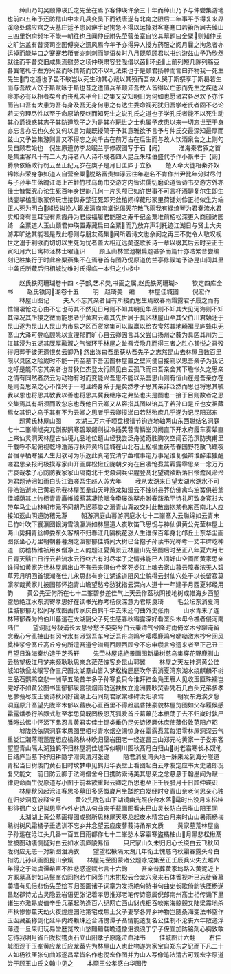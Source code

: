 <!-- { "loadSidebar": true } -->
　　绰山乃勾吴顾仲瑛氏之先茔在焉予客仲瑛许余三十年而绰山乃予与仲尝集游地也前四五年予还防稽山中未几兵变吴下而钱唐遂有北南之限后二年事平予得复来界溪隐处瑞应宫之天基庄适予患风痹手足拘急不得以运掉对客蹇蹇口若箝所居去绰山三四里抱疴频年不能一朝往也且闻仲氏附先茔营茧室自铭其墓题曰金粟则知仲氏之旷达盖有昔贤司空图傅奕之遗风焉今年予亦得异人授方药服之阅月曩之拘急者亦运掉而能举口之蹇蹇若箝者亦刺刺而能语矣时八月既望顾君以书约游兹山予乃欣然就往而平昔交旧咸集焉慰劳之顷仲瑛肃容登陇借以茵环坐上前列短几陈列觞豆各寘笔札于左方兴至而咏情畅而饮不以礼法束也于是顾君扬觯而言曰齐物我一死生先生门之道也予虽不敏岂以死生动其心哉以其殁而吾故人哭于斯祭享于斯曷若生而与吾故人饮于斯赋咏于斯也昔之遭值兵革颠沛吾故人皆得以亡恙而先生之疾适以瘳亦必有以相者矣今而丧乱未平今日之集又安知明日为何如也愿诸君各尽欢予亦作而告曰吾有大患为吾有身及吾无身何患之有达生委命视死犹归吾学老氏者固不必论若夫穷理尽性以至于命原始反终而知死生之说孔氏之道也子学孔氏者能不以死生动其心爵禄惑其志子其防道欤子之为是其亦玩世之士也属予疾患以来一切忘世至于身亦忘言亦忘也久矣又何以言为哉既授简于予其意雅欲予言予与仲氏交最深知最厚而兹山又予尝集游则言又不得忘之矣千古在前万古在后生而与故人饮酒泉台之上则勾吴自顾君始也　倪生原道仿李龙眠兰亭修禊图写于石【阙】　　　淮海秦君叙之首是集主客凡十有二人为诗者八人诗不成者四人昆丘朱珪伯盛代予作小篆书于【阙】　　　爵余依觞政行罚云至正纪元岁在庚子是月日匡庐于立叙
　　楚人牵犬徒相秦齐奴锦帐非荣身争如道人自营金粟脱略富贵如浮云往年避名不肯作州尹比年分财尽付与子孙半生落魄江海上芒鞋竹杖乌角巾交游方内皆洪儒切磨论道皆诗书交游方外亦佳士慷慨究心论生死百年身世能几何一片头颅已如许世事不可言杯酒聊复尔生即生擕壶挈榼酣歌冡傍玩世接舆非楚狂死即死敛棺闭椁藏形冡里荷锸刘伶正相似生为端正人死为明白邾经拟挽人籁发清商南堂说偈天花散飞雨我有緑绮琴为君奏流水君实知竒有三耳我有紫霞丹为君绥福履君能服之寿千纪金粟堆前栢松深更入商顔访园绮　金粟道人玉山顾君仲瑛置寿藏扁曰金粟而乃放弃声利托迹江湖日与贤士大夫游非旷达其能若是哉此卷则与朋友燕集间所着诗文也余阅之再三不觉令人敬叹视世之溺于利欲而切切以生死为忧者盖大相辽远矣遂歌长诗一章以缀其后云时至正壬寅阳月六日寓柿泾林士曜谨识
　　顾玉山林堂池榭扁题甚多而篇什亦浩繁昔尝编刻记胜集行于时此金粟燕集不在焉卷首有图乃倪原道仿兰亭修禊笔予游昆山间其里中龚氏所藏后归相城沈维时氏得临一本归之小楼中

　　赵氏铁网珊瑚卷十四
<子部,艺术类,书画之属,赵氏铁网珊瑚>
　　钦定四库全书
　　赵氏铁网瑚卷十五
　　明　赵琦美　编
　　林屋佳城图
　　倪宏作
　　林屋山图记
　　夫人不忘其亲者目有所接而思生焉故春雨霜露君子履之而有怵惕凄怆之心由不忘也苟其不然见日月则不知其明见华岳则不知其大见河海则不知其深况其所接之微而能思者乎黄君云卿其先世居于具区林屋山至其父伯川君始迁于昆山遂为昆山人昆山为市易之区百货坌集可以取赢以给衣食然其地畸褊民庐蜂屯无髙山大泽可登临顾眺以宣湮郁而旷心目云卿因言其父尝曰扬州之薮为具区其川为三江其浸为五湖其厐厚融淑之气皆环乎林屋之趾吾尝隐几而得三者之胜心甚悦之吾殁得归葬于彼无遗恨矣云卿乃然出涕曰吾虽获从吾先子之志然昆山去林屋且数百里限以具区之险嵗时不能一再至墓下吾因图林屋置之壁间使目接焉以思吾亲子为我记之吁是能不忘其亲者也昔狄仁杰登太行顾见白云孤飞而曰吾亲舍其下瞻怅久之思亲之情有同然者然云为动物有时而变能兴吾思不能以系吾思山则有恒山在是吾亲亦在是则吾思亲之心不惟兴于一时且终身系于是矣然孝子思其亲非泛然而思也将思其毓我以恩也将思其敎我以善也将思其冀我继序之弗坠也夫是图也一接于目则数者之思交集焉其有斯须而敢忽忘也哉他日云卿又从容指其图以诒其子若孙曰是丘也女祖藏焉女其识之乌乎其有不为云卿之思者乎云卿揽涕曰若然殆庶几乎遂为记昆阳郑东
　　题黄氏林屋山图
　　太湖三万六千顷盘根错节钩连地轴两山东西聮结名洞庭七十二峯巑岏突兀倒影照寒碧翠劒削拔冷插芙蓉青鳞堂贝阙直下开水府霞车雾辇直上来仙灵洞天林屋古仙境九品地位题山经我尝泛舟览奇胜胸次空阔吞沧溟防夷甫里千载呼不起俯视乾坤浩荡浮秋萍黄坞佳城在山北石上松根生茯苓春园野花散飞蝶夜台宿草栖寒蛩人生归欤可为乐返此真宅安清宁葢棺事定万事足谁复强辨谁醉谁独醒嗟君思亲报罔极摸写家山开画屏松楸丘陇朝夕宛在目凄怆焄蒿霜露零思亲一念万万古哀哉孝子心防防我家家山隔南北干戈澒洞兵尘腥登髙北望魂欲断落日惨澹风泠泠为君题诗泪如雨白头江海嗟吾生赵人苏大年
　　我从太湖来日望太湖水湖水不可停浩浩逝未已黄君示我林屋图羣山天畔游龙如湿云不挂树县荠仿佛禽鸟笙簧俱若翁佳城荫其上竹槚青青矗帷幛焄蒿凄怆眠食牵屡欲挐舟渺春涨承平诗礼可致身寛衫大带车马尘山林朝市元不间胡乃迟暮娄之濵青山真故交对此散幽抱某也东西南北人应接如返山阴道防稽元瀞
　　朝游洞庭山暮游洞庭水七十二峯髙入云聮绵如云青未已竹叶吹下寰瀛图银涛雪浪瀛洲如林屋道人夜吹笛飞思怳与神仙俱黄公先茔林屋上两山势拥青丝幛娄东久客胡不归春江几隔桃花涨人生谁保百年身北邙丘土东华尘画图张坐心万里朝朝暮暮湖之濵郁郁佳城间大树已合抱子孙读书光祢考一丈丰碑屹神道　防稽杨维祯用乡僧净上人韵题江夏黄景云林屋山先茔图后时至正八年夏六月七日青天翳白日行云若流水云行终古有时尽孝子之情弗能已人间好山空画图黄家思亲谁得如黄家先世林屋居出山不有云来俱伯兮客死娄江上魂去家山暮云障春浓无人碧草芳月明回首银潮涨佳儿永思悲有身江湖逺道阻风尘貌得云封仙穴处于以长留寂莫濵孝哉黄家儿披图郁怀抱青山瞻望愁兮愁犹指云深向人道十一年建子月西夏邾经用韵
　　黄公先茔何所在七十二峯碧参差佳气上天云作葢秋阴接地树成帷海乡西望空愁絶江水东流寄孝思好在读书光祢考杨侯深意为君期良琦
　　毛公坛东消夏湾佳城郁郁万松间写成图画传家庆白鹤千年去未还句曲外史张雨
　　山水青未了连林带郁森为怜伯川墓逺在太湖阴父子死生感春秋霜露深好看垄头木毋令樵者侵河南陆仁
　　望洞庭兮极浦长太息兮愁予奕奕兮白云乗清气兮降时雨倚宰木兮聊淹留念我心兮孔抽山有冈兮水有湫驾吾车兮泛吾舟鸟鸣兮嘤嘤鹿鸣兮呦呦激木抄兮回风奠桂浆兮髙丘髙丘兮何所邅吾道兮澘焉西顾西顾兮不忘申缵言兮遗来者至正己丑三月望日淮海秦约造于芝秀轩
　　先茔林屋逺絶景画图新巢树慈乌集穿花野鹿驯山云愁望极江月梦来频耿耿思亲念茫茫愧客身昆山郭翼
　　林屋之天左神洞黄公佳城如铁瓮龙眠写作三尺图太湖羣山皆入梦松檆歴歴吹华表消夏湾东湖水绕麒麟不树三品石鹦鹉空悲一洲草五陵昔年多子孙寒食只今谁拜扫金鳬王雁人见收玉匣珠襦岂完好不如黄公图书里郁郁泉宫锁烟雨防迷扶杖立沧洲要眇焚香凭石几白头兄弟多孝思蓼莪尽废王褒诗秋风好镵湖上石同刻君家棠棣碑汝阳项驾
　　朝发东海涘夕憩洞庭原升髙望先陇宰木郁以蕃疾心亘百里不得趋晨昏抽豪貌林屋览图如父存履候感霜露燔黍行羔豚式慰至孝思莫既罔极恩芃狐爰首丘葛藟芘本根荡子去不归嵗时孰尸膰睠兹惕中怀涕下弗忍言黄君实佳士锡类垂仍昆矢诗扬厥休庶使薄俗敦范阳卢昭
　　墟陇依依隔洞庭孝思图里栢杉青水烟空阔惊身在霜露焄蒿每泪零林屋洞深云气重娄江潮落雨蓬腥想应橘熟秋林晩归垦岩田老一经遂昌三山郑元祐黄家一子娄东客望望青山隔太湖独鹤不归林屋洞佳城浑似辋川图秋髙月白归山树老霜寒长木奴他日结庐当墓下好归耕隐学潜夫清河张逊
　　隐君消夏湾头地一脉来龙到海分隧道青松当日树羡门黄石旧时坟梦中见鹤归华表壁上看图起白云孝友定应书太史诸郎况复又能文　前日防云卿于法海僧舍今日携防索诗美其思亲之念悬悬于翰墨间为赋一律更命画生倪原道写小图于前葢欲重起云卿之所思也至正壬辰腊月十日顾仲瑛识
　　林屋秋风起沧江客思多墓田多感慨嵗月坐蹉跎白发经时变青山奈老何思亲心独在归梦洞庭波释宝月
　　黄公先陇包山下湖镜幽光照夜台水落鼋时出没月来松桂影徘徊广文记拟思亭作外史诗从句曲来千载画图看未巳山灵长防白云堆山阳王同
　　太湖湖上黄公墓画得图成慰所思林屋天寒龙起夜水精宫白月来时山山暑雨杨梅熟树树风霜橘子垂遗训不忘乡井念望云应废蓼莪诗甬东文质
　　黄家墓荒林屋幽子孙逺在沧江头几番一百五日雨都作七十二峯愁木客霜寒盗橘柚山月黑悲松楸髙堂披图动凄恻疑对白云如水流庐陵易恒
　　只尺家山久未归归心长绕白云飞秋风陇树应无恙一对新图泪满衣
　　望望松楸隔太湖几年衔土愧慈乌秋霜春露头今白指防儿孙认画图昆山余熂
　　林屋先茔图蒙诸公题咏成集至正壬辰兵火失去越六年得之于海虞谭希声不胜悲感遂赋七言十六韵
　　吾亲昔葬黄家坞路入黄泥近上方冢墓髙封如马鬛峯峦回抱若牛冈羡门木拱松云合龙穴泉来石体香视听已忘徒眷慕羮墙有见倍悲伤先茔绘写归图画诸子词章为发扬絶句特书句曲史长歌倚韵铁厓杨遂昌赵郡诗尤古灵隐云岩语更张记着孝思推郑老笔传诗意属倪郎南州髙士相传诵下里诸生亦激昻嵗值辛壬兵革起防逢百六纪网亡西山豺虎相吞啖东海鲸鲵又陆梁震地杀声秋惨惨薫天劫火夜煌煌园池第宅成焦土父子妻孥各异乡神物岂随桑海变法书空作玉函藏虽称剑化延平内终赖珠还合浦傍谭子髙情能逺复名公佳制不沦丧六年散逸浮萍迹一旦来归玩易堂歴览故山愁黯黯载瞻遗像泪浪浪丁宁子侄宜加防铭刻心胸敦敢忘待我明月省丘陇拟镌贞石立山阳孝子原隆泣血拜书
　　佳城图计六翻
　　右佳城图观于玉峯黄应龙氏应龙葢先为林屋山人也此物遂为家宝自郑东之记而下凡二十人如杨铁厓张句曲郑遂昌辈皆名作也倪宏作图并为山人写像笔法清古可观宏字原道尝于顾玉山氏文翰中见之
　　本斋王公孝感白华图传
